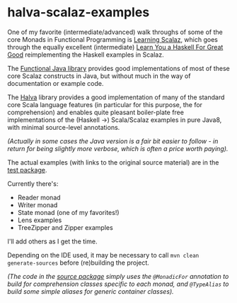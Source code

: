 # halva-scalaz-examples

One of my favorite (intermediate/advanced) walk throughs of some of the core Monads in Functional Programming is [Learning Scalaz](http://eed3si9n.com/learning-scalaz/), which goes through the equally excellent (intermediate) [Learn You a Haskell For Great Good](http://learnyouahaskell.com/) reimplementing the Haskell examples in Scalaz.

The [Functional Java library](http://www.functionaljava.org/) provides good implementations of most of these core Scalaz constructs in Java, but without much in the way of documentation or example code.

The [Halva](https://github.com/Randgalt/halva) library provides a good implementation of many of the standard core Scala language features (in particular for this purpose, the for comprehension) and enables quite pleasant boiler-plate free implementations of the (Haskell ->) Scala/Scalaz examples in pure Java8, with minimal source-level annotations.

_(Actually in some cases the Java version is a fair bit easier to follow - in return for being slightly more verbose, which is often a price worth paying)._

The actual examples (with links to the original source material) are in the [test package](https://github.com/Alex-At-Home/halva-scalaz-examples/tree/master/src/test/java/person/alexp/halva/examples).

Currently there's:
* Reader monad
* Writer monad
* State monad (one of my favorites!)
* Lens examples
* TreeZipper and Zipper examples

I'll add others as I get the time.

Depending on the IDE used, it may be necessary to call `mvn clean generate-sources` before (re)building the project.

_(The code in the [source package](https://github.com/Alex-At-Home/halva-scalaz-examples/tree/master/src/main/java/person/alexp/halva/examples) simply uses the `@MonadicFor` annotation to build for comprehension classes specific to each monad, and `@TypeAlias` to build some simple aliases for generic container classes)._
